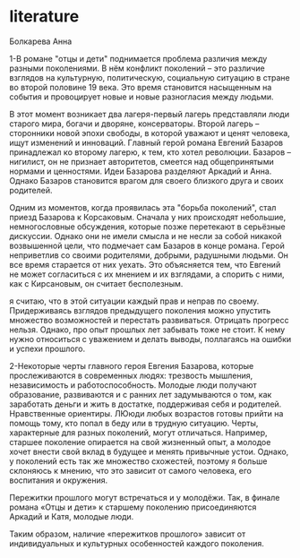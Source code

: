 # literature
Болкарева Анна


  1-В романе "отцы и дети" поднимается проблема различия между разными поколениями. В нём конфликт поколений – это различие взглядов на культурную, политическую, социальную ситуацию в стране во второй половине 19     века. Это время становится насыщенным на события и провоцирует новые и новые разногласия между людьми. 

  В этот момент возникает два лагеря-первый лагерь представляли люди старого мира, богачи и дворяне, консерваторы. Второй лагерь – сторонники новой эпохи свободы, в которой уважают и ценят человека, ищут изменений и инноваций. Главный герой романа Евгений Базаров принадлежал ко второму лагерю, к тем, кто хотел революции. Базаров – нигилист, он не признает авторитетов, смеется над общепринятыми нормами и ценностями. Идеи Базарова разделяют Аркадий и Анна. Однако Базаров становится врагом для своего близкого друга и своих родителей.

  Одним из моментов, когда проявилась эта "борьба поколений", стал приезд Базарова к Корсаковым. Сначала у них происходят небольшие, немногословные обсуждения, которые позже перетекают в серьёзные дискуссии. Однако они не имели смысла и не несли за собой никакой возвышенной цели, что подмечает сам Базаров в конце романа. Герой неприветлив со своими родителями, добрыми, радушными людьми. Он все время старается от них уехать. Это объясняется тем, что Евгений не может согласиться с их мнением и их взглядами, а спорить с ними, как с Кирсановым, он считает бесполезным.

  я считаю, что в этой ситуации каждый прав и неправ по своему. Придерживаясь взглядов предыдущего поколения можно упустить множество возможностей и перестать развиваться. Отрицать прогресс нельзя. Однако, про опыт прошлых лет забывать тоже не стоит. К нему нужно относиться с уважением и делать выводы, поллагаясь на ошибки и успехи прошлого.

  2-Некоторые черты главного героя Евгения Базарова, которые прослеживаются в современных людях: трезвость мышления, независимость и работоспособность. Молодые люди получают образование, развиваются и с ранних лет задумываются о том, как заработать деньги и жить в достатке, поддерживая себя и родителей. Нравственные ориентиры. ЛЮюди любых возрастов готовы прийти на помощь тому, кто попал в беду или в трудную ситуацию. 
Черты, характерные для разных поколений, могут отличаться. Например, старшее поколение опирается на свой жизненный опыт, а молодое хочет внести свой вклад в будущее и менять привычные устои. Однако, у поколений есть так же множество схожестей, поэтому я больше склоняюсь к мнению, что это зависит от самого человека, его воспитания и окружения.

Пережитки прошлого могут встречаться и у молодёжи. Так, в финале романа «Отцы и дети» к старшему поколению присоединяются Аркадий и Катя, молодые люди. 

Таким образом, наличие «пережитков прошлого» зависит от индивидуальных и культурных особенностей каждого поколения.
